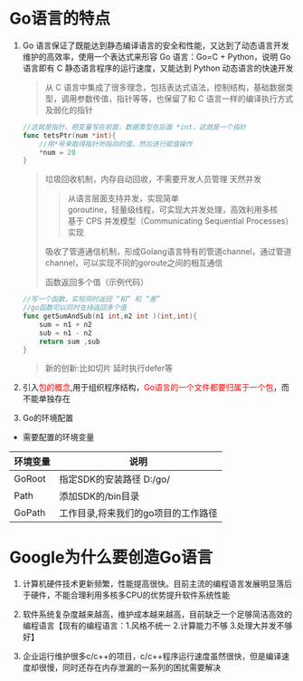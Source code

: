 # Go语言的特点

1. Go 语言保证了既能达到静态编译语言的安全和性能，又达到了动态语言开发维护的高效率，使用一个表达式来形容 Go 语言：Go=C + Python，说明 Go 语言即有 C 静态语言程序的运行速度，又能达到 Python 动态语言的快速开发

    > 从 C 语言中集成了很多理念，包括表达式语法，控制结构，基础数据类型，调用参数传值，指针等等，也保留了和 C 语言一样的编译执行方式及弱化的指针

    ```Go
    //这就是指针，把变量写在前面，数据类型在后面 *int，这就是一个指针
    func tetsPtr(num *int){
        //用*号来取得指针所指向的值，然后进行赋值操作
        *num = 20
    }
    ```

    > 垃圾回收机制，内存自动回收，不需要开发人员管理
    > 天然并发
    >> 从语言层面支持并发，实现简单<br>
    >> goroutine，轻量级线程，可实现大并发处理，高效利用多核<br>
    >> 基于 CPS 并发模型（Communicating Sequential Processes）实现
    >
    > 吸收了管道通信机制，形成Golang语言特有的管道channel，通过管道channel，可以实现不同的goroute之间的相互通信
    >
    > 函数返回多个值（示例代码）

    ```Go
    //写一个函数，实现同时返回 “和” 和 “差”
    //go函数可以同时支持返回多个值
    func getSumAndSub(n1 int,n2 int )(int,int){
        sum = n1 + n2
        sub = n1 - n2
        return sum ,sub
    } 
    ```

    > 新的创新:比如切片 延时执行defer等

2. 引入<font color="red">包的概念</font>,用于组织程序结构，<font color="red">Go语言的一个文件都要归属于一个包</font>，而不能单独存在

3. Go的环境配置

- 需要配置的环境变量

 | 环境变量 |说明|
 ------- | -------
 | GoRoot | 指定SDK的安装路径 D:/go/ |
 | Path | 添加SDK的/bin目录 |
 | GoPath | 工作目录,将来我们的go项目的工作路径 |

# Google为什么要创造Go语言

1. 计算机硬件技术更新频繁，性能提高很快。目前主流的编程语言发展明显落后于硬件，不能合理利用多核多CPU的优势提升软件系统性能

2. 软件系统复杂度越来越高，维护成本越来越高，目前缺乏一个足够简洁高效的编程语言【现有的编程语言：1.风格不统一 2.计算能力不够 3.处理大并发不够好】

3. 企业运行维护很多c/c++的项目，c/c++程序运行速度虽然很快，但是编译速度却很慢，同时还存在内存泄漏的一系列的困扰需要解决
